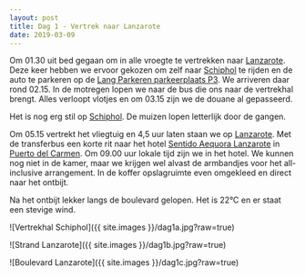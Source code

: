 ```yaml
---
layout: post
title: Dag 1 - Vertrek naar Lanzarote
date: 2019-03-09
---
```

Om 01.30 uit bed gegaan om in alle vroegte te vertrekken naar [Lanzarote](https://www.landenweb.nl/lanzarote/).
Deze keer hebben we ervoor gekozen om zelf naar [Schiphol](https://www.schiphol.nl/nl/) te rijden en de auto te parkeren op de [Lang Parkeren parkeerplaats P3](https://www.schiphol.nl/nl/parkeren/producten/p3-lang-parkeren/).
We arriveren daar rond 02.15. In de motregen lopen we naar de bus die ons naar de vertrekhal brengt.
Alles verloopt vlotjes en om 03.15 zijn we de douane al gepasseerd.  

Het is nog erg stil op [Schiphol](https://www.schiphol.nl/nl/). De muizen lopen letterlijk door de gangen.  

Om 05.15 vertrekt het vliegtuig en 4,5 uur laten staan we op [Lanzarote](https://www.landenweb.nl/lanzarote/).
Met de transferbus een korte rit naar het hotel [Sentido Aequora Lanzarote](https://www.sentidohotels.com/en/hotels/sentido-aequora-lanzarote) in [Puerto del Carmen](https://nl.wikipedia.org/wiki/Puerto_del_Carmen).
Om 09.00 uur lokale tijd zijn we in het hotel. We kunnen nog niet in de kamer, maar we krijgen wel alvast de armbandjes voor het all-inclusive arrangement. In de koffer opslagruimte even omgekleed en direct naar het ontbijt.

Na het ontbijt lekker langs de boulevard gelopen. Het is 22°C en er staat een stevige wind.  

![Vertrekhal Schiphol]({{ site.images }}/dag1a.jpg?raw=true)  

![Strand Lanzarote]({{ site.images }}/dag1b.jpg?raw=true)  

![Boulevard Lanzarote]({{ site.images }}/dag1c.jpg?raw=true)  
